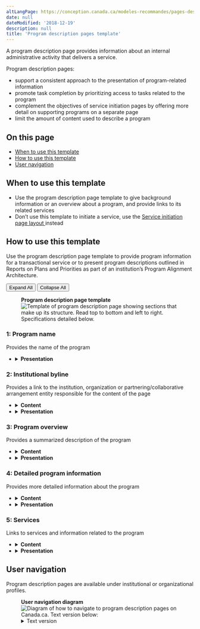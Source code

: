 ```yaml
---
altLangPage: https://conception.canada.ca/modeles-recommandes/pages-description-programme.html
date: null
dateModified: '2018-12-19'
description: null
title: 'Program description pages template'
---
```



<div>

 <p>
  A program description page provides information about an internal administrative activity that delivers a service.
 </p>
 <p>
  Program description pages:
 </p>
 <ul>
  <li>
   support a consistent approach to the presentation of program-related information
  </li>
  <li>
   promote task completion by prioritizing access to tasks related to the program
  </li>
  <li>
   complement the objectives of service initiation pages by offering more detail on supporting programs on a separate page
  </li>
  <li>
   limit the amount of content used to describe a program
  </li>
 </ul>
 <section>
  <h2>
   On this page
  </h2>
  <ul>
   <li>
    <a href="#use">
     When to use this template
    </a>
   </li>
   <li>
    <a href="#specifications">
     How to use this template
    </a>
   </li>
   <li>
    <a href="#navigation">
     User navigation
    </a>
   </li>
  </ul>
 </section>
 <section>
  <h2 id="use">
   When to use this template
  </h2>
  <ul>
   <li>
    Use the program description page template to give background information or an overview about a program, and provide links to its related services
   </li>
   <li>
    Don’t use this template to initiate a service, use the
    <a href="./service-initiation-pages.html">
     Service initiation page layout
    </a>
    instead
   </li>
  </ul>
 </section>
 <section>
  <h2 id="specifications">
   How to use this template
  </h2>
  <p>
   Use the program description page template to provide program information for a transactional service or to present program descriptions outlined in Reports on Plans and Priorities as part of an institution’s Program Alignment Architecture.
  </p>
  <div class="btn-group mrgn-bttm-sm">
   <button class="btn btn-default wb-toggle" data-toggle='{"selector": "details", "parent": "#template-elements", "type": "on"}' type="button">
    Expand All
   </button>
   <button class="btn btn-default wb-toggle" data-toggle='{"selector": "details", "parent": "#template-elements", "type": "off"}' type="button">
    Collapse All
   </button>
  </div>
  <div class="row">
   <div class="col-lg-6 pull-right">
    <figure class="mrgn-bttm-lg">
     <figcaption class="text-center">
      <b>
       Program description page template
      </b>
     </figcaption>
     <img alt="Template of program description page showing sections that make up its structure. Read top to bottom and left to right. Specifications detailed below." class="full-width" src="https://www.canada.ca/content//dam/tbs-sct/images/government-communications/canada-content-style-guide/program-description-page-eng.jpg"/>
    </figure>
   </div>
   <div class="col-lg-6 pull-left">
    <section id="template-elements">
     <section>
      <h3>
       1: Program name
      </h3>
      <p>
       Provides the name of the program
      </p>
      <ul class="list-unstyled">
       <li id="element2">
        <details class="mrgn-bttm-sm">
         <summary class="wb-toggle" data-toggle='{"print":"on"}'>
          <strong>
           Presentation
          </strong>
         </summary>
         <ul>
          <li>
           must be a unique H1
          </li>
          <li>
           must be the first component on the page
          </li>
         </ul>
        </details>
       </li>
      </ul>
     </section>
     <section>
      <h3>
       2: Institutional byline
      </h3>
      <p>
       Provides a link to the institution, organization or partnering/collaborative arrangement entity responsible for the content of the page
      </p>
      <ul class="list-unstyled">
       <li id="element3">
        <details class="mrgn-bttm-sm">
         <summary class="wb-toggle" data-toggle='{"print":"on"}'>
          <strong>
           Content
          </strong>
         </summary>
         <ul>
          <li>
           must provide a link to a profile for the institution responsible for the content
          </li>
         </ul>
        </details>
       </li>
       <li id="element4">
        <details class="mrgn-bttm-sm">
         <summary class="wb-toggle" data-toggle='{"print":"on"}'>
          <strong>
           Presentation
          </strong>
         </summary>
         <ul>
          <li>
           use the Institutional byline pattern
          </li>
         </ul>
        </details>
       </li>
      </ul>
     </section>
     <section>
      <h3>
       3: Program overview
      </h3>
      <p>
       Provides a summarized description of the program
      </p>
      <ul class="list-unstyled">
       <li id="element5">
        <details class="mrgn-bttm-sm">
         <summary class="wb-toggle" data-toggle='{"print":"on"}'>
          <strong>
           Content
          </strong>
         </summary>
         <ul>
          <li>
           a maximum of 100 words is allowed
          </li>
          <li>
           written for a grade 6-8 reading level
          </li>
         </ul>
        </details>
       </li>
       <li id="element6">
        <details class="mrgn-bttm-sm">
         <summary class="wb-toggle" data-toggle='{"print":"on"}'>
          <strong>
           Presentation
          </strong>
         </summary>
         <ul>
          <li>
           appears below the program name
          </li>
         </ul>
        </details>
       </li>
      </ul>
     </section>
     <section>
      <h3>
       4: Detailed program information
      </h3>
      <p>
       Provides more detailed information about the program
      </p>
      <ul class="list-unstyled">
       <li id="element7">
        <details class="mrgn-bttm-sm">
         <summary class="wb-toggle" data-toggle='{"print":"on"}'>
          <strong>
           Content
          </strong>
         </summary>
         <ul>
          <li>
           provides pertinent details about the program
          </li>
          <li>
           information is limited to a maximum of 400 words
          </li>
          <li>
           written for a grade 6-8 reading level
          </li>
         </ul>
        </details>
       </li>
       <li id="element8">
        <details class="mrgn-bttm-sm">
         <summary class="wb-toggle" data-toggle='{"print":"on"}'>
          <strong>
           Presentation
          </strong>
         </summary>
         <ul>
          <li>
           appears below the program overview
          </li>
         </ul>
        </details>
       </li>
      </ul>
     </section>
     <section>
      <h3>
       5: Services
      </h3>
      <p>
       Links to services and information related to the program
      </p>
      <ul class="list-unstyled">
       <li id="element9">
        <details class="mrgn-bttm-sm">
         <summary class="wb-toggle" data-toggle='{"print":"on"}'>
          <strong>
           Content
          </strong>
         </summary>
         <ul>
          <li>
           a maximum of 5 links is recommended
          </li>
         </ul>
        </details>
       </li>
       <li id="element10">
        <details class="mrgn-bttm-sm">
         <summary class="wb-toggle" data-toggle='{"print":"on"}'>
          <strong>
           Presentation
          </strong>
         </summary>
         <ul>
          <li>
           heading is labelled “Services”
          </li>
         </ul>
        </details>
       </li>
      </ul>
     </section>
    </section>
   </div>
  </div>
 </section>
 <section>
  <h2 id="navigation">
   User navigation
  </h2>
  <p>
   Program description pages are available under institutional or organizational profiles.
  </p>
  <figure class="mrgn-bttm-lg">
   <figcaption class="text-center">
    <b>
     User navigation diagram
    </b>
   </figcaption>
   <img alt="Diagram of how to navigate to program description pages on Canada.ca. Text version below:" class="img-responsive center-block" src="https://www.canada.ca/content//dam/tbs-sct/images/government-communications/canada-content-style-guide/program-description-pages-ia-eng.png"/>
   <details>
    <summary class="wb-toggle" data-toggle='{"print":"on"}'>
     Text version
    </summary>
    <p>
     Program description pages can be accessed from institutional profile pages on Canada.ca.
    </p>
   </details>
  </figure>
 </section>
</div>


